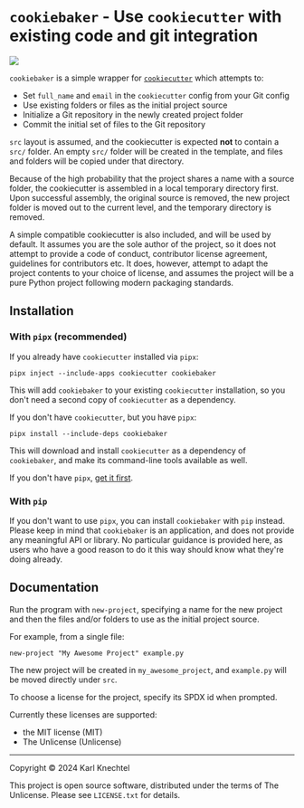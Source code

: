 # `cookiebaker` - Use `cookiecutter` with existing code and git integration

[![](https://img.shields.io/pypi/v/cookiebaker.svg)](https://pypi.org/project/cookiebaker)
<!-- [![Documentation Status](https://readthedocs.org/projects/cookiebaker/badge/?version=latest)](https://cookiebaker.readthedocs.io/en/latest/?version=latest) -->

`cookiebaker` is a simple wrapper for [`cookiecutter`](https://github.com/cookiecutter/cookiecutter) which attempts to:

* Set `full_name` and `email` in the `cookiecutter` config from your Git config
* Use existing folders or files as the initial project source
* Initialize a Git repository in the newly created project folder
* Commit the initial set of files to the Git repository

`src` layout is assumed, and the cookiecutter is expected **not** to contain a `src/` folder. An empty `src/` folder will be created in the template, and files and folders will be copied under that directory.

Because of the high probability that the project shares a name with a source folder, the cookiecutter is assembled in a local temporary directory first. Upon successful assembly, the original source is removed, the new project folder is moved out to the current level, and the temporary directory is removed.

A simple compatible cookiecutter is also included, and will be used by default. It assumes you are the sole author of the project, so it does not attempt to provide a code of conduct, contributor license agreement, guidelines for contributors etc. It does, however, attempt to adapt the project contents to your choice of license, and assumes the project will be a pure Python project following modern packaging standards.

## Installation

### With `pipx` (recommended)

If you already have `cookiecutter` installed via `pipx`:
```
pipx inject --include-apps cookiecutter cookiebaker
```
This will add `cookiebaker` to your existing `cookiecutter` installation, so you don't need a second copy of `cookiecutter` as a dependency.

If you don't have `cookiecutter`, but you have `pipx`:
```
pipx install --include-deps cookiebaker
```
This will download and install `cookiecutter` as a dependency of `cookiebaker`, and make its command-line tools available as well.

If you don't have `pipx`, [get it first](https://pipx.pypa.io/stable/installation/).

### With `pip`

If you don't want to use `pipx`, you can install `cookiebaker` with `pip` instead. Please keep in mind that `cookiebaker` is an application, and does not provide any meaningful API or library. No particular guidance is provided here, as users who have a good reason to do it this way should know what they're doing already.

## Documentation

Run the program with `new-project`, specifying a name for the new project and then the files and/or folders to use as the initial project source.

For example, from a single file:
```
new-project "My Awesome Project" example.py
```
The new project will be created in `my_awesome_project`, and `example.py` will be moved directly under `src`.

To choose a license for the project, specify its SPDX id when prompted.

Currently these licenses are supported:

* the MIT license (MIT)
* The Unlicense (Unlicense)

<!-- See full documentation at https://cookiebaker.readthedocs.io. -->

----

Copyright &copy; 2024 Karl Knechtel

This project is open source software, distributed under the terms of The Unlicense.
Please see `LICENSE.txt` for details.

